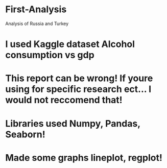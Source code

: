 # First-Analysis
Analysis of Russia and Turkey

# I used Kaggle dataset Alcohol consumption vs gdp 
# This report can be wrong! If youre using for specific research ect... I would not reccomend that! 
# Libraries used Numpy, Pandas, Seaborn! 
# Made some graphs lineplot, regplot! 

